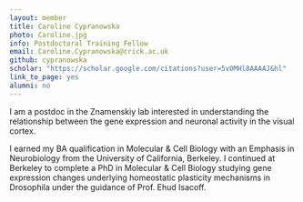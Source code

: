 ```yaml
---
layout: member
title: Caroline Cypranowska
photo: Caroline.jpg
info: Postdoctoral Training Fellow
email: Caroline.Cypranowska@crick.ac.uk
github: cypranowska
scholar: "https://scholar.google.com/citations?user=5v0MHl8AAAAJ&hl"
link_to_page: yes
alumni: no
---
```

I am a postdoc in the Znamenskiy lab interested in understanding the relationship between the gene expression and neuronal activity in the visual cortex.

I earned my BA qualification in Molecular & Cell Biology with an Emphasis in Neurobiology from the University of California, Berkeley. I continued at Berkeley to complete a PhD in Molecular & Cell Biology studying gene expression changes underlying homeostatic plasticity mechanisms in Drosophila under the guidance of Prof. Ehud Isacoff.
